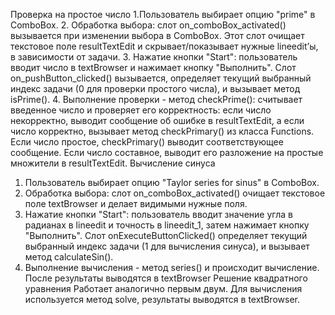 Проверка на простое число
1.Пользователь выбирает опцию "prime" в ComboBox.
2. Обработка выбора: слот on_comboBox_activated() вызывается при изменении выбора в ComboBox. Этот слот очищает текстовое поле resultTextEdit и скрывает/показывает нужные lineedit’ы, в зависимости от задачи.
3. Нажатие кнопки "Start": пользователь вводит число в textBrowser и нажимает кнопку "Выполнить". Слот on_pushButton_clicked() вызывается, определяет текущий выбранный индекс задачи (0 для проверки простого числа), и вызывает метод isPrime().
4. Выполнение проверки - метод checkPrime(): считывает введенное число и проверяет его корректность: если число некорректно, выводит сообщение об ошибке в resultTextEdit, а если число корректно, вызывает метод checkPrimary() из класса Functions. Если число простое, checkPrimary() выводит соответствующее сообщение. Если число составное, выводит его разложение на простые множители в resultTextEdit.
Вычисление синуса
1. Пользователь выбирает опцию "Taylor series for sinus" в ComboBox.
2. Обработка выбора: слот on_comboBox_activated() очищает текстовое поле textBrowser и делает видимыми нужные поля.
3. Нажатие кнопки "Start": пользователь вводит значение угла в радианах в lineedit и точность в lineedit_1, затем нажимает кнопку "Выполнить". Слот onExecuteButtonClicked() определяет текущий выбранный индекс задачи (1 для вычисления синуса), и вызывает метод calculateSin().
4. Выполнение вычисления - метод series() и происходит вычисление. После результаты выводятся в textBrowser
Решение квадратного уравнения
Работает аналогично первым двум. Для вычисления используется метод solve, результаты выводятся в textBrowser.
